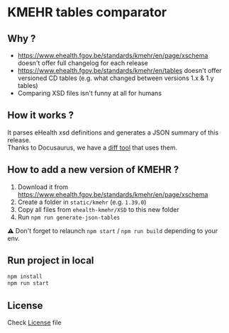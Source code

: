 # KMEHR tables comparator

## Why ?

- https://www.ehealth.fgov.be/standards/kmehr/en/page/xschema doesn't offer full changelog for each release
- https://www.ehealth.fgov.be/standards/kmehr/en/tables doesn't offer versioned CD tables (e.g. what changed between versions 1.x & 1.y tables)
- Comparing XSD files isn't funny at all for humans

## How it works ?

It parses eHealth xsd definitions and generates a JSON summary of this release.  
Thanks to Docusaurus, we have a [diff tool](https://smals-jy.github.io/kmehr-tables-comparator/diff) that uses them.

## How to add a new version of KMEHR ?

1. Download it from https://www.ehealth.fgov.be/standards/kmehr/en/page/xschema 
2. Create a folder in `static/kmehr` (e.g. `1.39.0`)
3. Copy all files from `ehealth-kmehr/XSD` to this new folder
4. Run `npm run generate-json-tables`

⚠️ Don't forget to relaunch `npm start` / `npm run build` depending to your env.

## Run project in local

```bash
npm install
npm run start
```

## License

Check [License](./LICENSE) file
